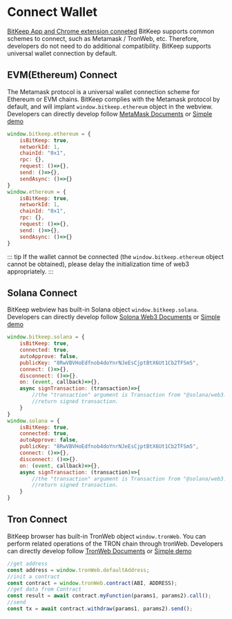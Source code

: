 

# Connect Wallet
[BitKeep App and Chrome extension conneted](./how-to-connect.html)
BitKeep supports common schemes to connect, such as Metamask / TronWeb, etc. Therefore, developers do not need to do additional compatibility. BitKeep supports universal wallet connection by default.

## EVM(Ethereum) Connect

The Metamask protocol is a universal wallet connection scheme for Ethereum or EVM chains. BitKeep complies with the Metamask protocol by default, and will implant `window.bitkeep.ethereum` object in the webview. Developers can directly develop follow [MetaMask Documents](https://docs.metamask.io/guide/ethereum-provider.html) or [Simple demo](https://github.com/bitkeepwallet/download/tree/example/example/eth/dapp)

```javascript
window.bitkeep.ethereum = {
    isBitKeep: true,
    networkId: 1,
    chainId: "0x1",
    rpc: {},
    request: ()=>{},
    send: ()=>{},
    sendAsync: ()=>{}
}
window.ethereum = {
    isBitKeep: true,
    networkId: 1,
    chainId: "0x1",
    rpc: {},
    request: ()=>{},
    send: ()=>{},
    sendAsync: ()=>{}
}
```

::: tip
If the wallet cannot be connected (the `window.bitkeep.ethereum` object cannot be obtained), please delay the initialization time of web3 appropriately.
:::

## Solana Connect

BitKeep webview has built-in Solana object `window.bitkeep.solana`. Developers can directly develop follow [Solona Web3 Documents](https://github.com/solana-labs/solana-web3.js) or [Simple demo](https://github.com/bitkeepwallet/download/tree/example/example/solana/dapp)

```javascript
window.bitkeep.solana = {
    isBitKeep: true,
    connected: true,
    autoApprove: false,
    publicKey: "8RwVBVHoEdfnob4doYnrNJeEsCjptBtX6Ut1Cb2TFSm5",
    connect: ()=>{},
    disconnect: ()=>{}.
    on: (event, callback)=>{},
    async signTransaction: (transaction)=>{
    	//the "transaction" argument is Transaction from "@solana/web3.js"
        //return signed transaction.
    }
}
window.solana = {
    isBitKeep: true,
    connected: true,
    autoApprove: false,
    publicKey: "8RwVBVHoEdfnob4doYnrNJeEsCjptBtX6Ut1Cb2TFSm5",
    connect: ()=>{},
    disconnect: ()=>{}.
    on: (event, callback)=>{},
    async signTransaction: (transaction)=>{
    	//the "transaction" argument is Transaction from "@solana/web3.js"
        //return signed transaction.
    }
}
```

## Tron Connect

BitKeep browser has built-in TronWeb object `window.tronWeb`. You can perform related operations of the TRON chain through tronWeb. Developers can directly develop follow [TronWeb Documents](https://cn.developers.tron.network/reference#tronweb-object) or [Simple demo](https://github.com/bitkeepwallet/download/tree/example/example/tron/dapp)


```javascript
//get address
const address = window.tronWeb.defaultAddress;
//init a contract
const contract = window.tronWeb.contract(ABI, ADDRESS);
//get data from Contract
const result = await contract.myFunction(params1, params2).call();
//send
const tx = await contract.withdraw(params1, params2).send();
````







